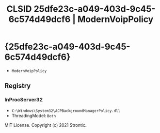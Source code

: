 ﻿---
title: "CLSID 25dfe23c-a049-403d-9c45-6c574d49dcf6 | ModernVoipPolicy"
excerpt: What is COM-Object CLSID 25dfe23c-a049-403d-9c45-6c574d49dcf6?
---

# {25dfe23c-a049-403d-9c45-6c574d49dcf6}

* `ModernVoipPolicy`

## Registry


### InProcServer32

* `C:\Windows\System32\ACPBackgroundManagerPolicy.dll`
* ThreadingModel: `Both`

MIT License. Copyright (c) 2021 Strontic.



